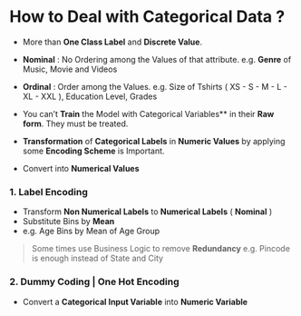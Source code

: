 # How to Deal with Categorical Data ?

- More than **One Class Label** and **Discrete Value**.
- **Nominal** : No Ordering among the Values of that attribute. e.g. **Genre** of Music, Movie and Videos
- **Ordinal** : Order among the Values. e.g. Size of Tshirts ( XS - S - M - L - XL - XXL ), Education Level, Grades 

- You can’t **Train** the Model with  Categorical Variables** in their **Raw form**. They must be treated.
- **Transformation** of **Categorical Labels** in **Numeric Values** by applying some **Encoding Scheme** is Important.

- Convert into **Numerical Values**

### 1. Label Encoding
- Transform **Non Numerical Labels** to **Numerical Labels** ( **Nominal** ) 
- Substitute Bins by **Mean**
- e.g. Age Bins by Mean of Age Group

> Some times use Business Logic to remove **Redundancy** e.g. Pincode is enough instead of State and City 

### 2. Dummy Coding | One Hot Encoding
- Convert a **Categorical Input Variable** into **Numeric Variable**

